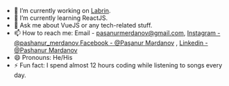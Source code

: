 - 🔭 I’m currently working on [Labrin](https://labrin.tech/).
- 🌱 I’m currently learning ReactJS.
- 💬 Ask me about VueJS or any tech-related stuff.
- 📫 How to reach me: Email - pasanurmerdanov@gmail.com, [Instagram - @pashanur_merdanov](https://www.instagram.com/pashanur_merdanov/),[Facebook - @Paşanur Mərdanov](https://www.facebook.com/profile.php?id=100022317907578) , [Linkedin - @Pashanur Mardanov](https://www.linkedin.com/in/pashanur-mardanov-57797b193/)
- 😄 Pronouns: He/His
- ⚡ Fun fact: I spend almost 12 hours coding  while listening to songs every day.
